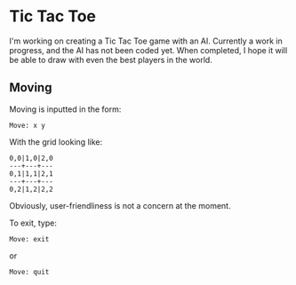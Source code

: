 Tic Tac Toe
===========

I'm working on creating a Tic Tac Toe game with an AI. Currently a work in
progress, and the AI has not been coded yet. When completed, I hope it will be
able to draw with even the best players in the world.

Moving
------

Moving is inputted in the form:

    Move: x y

With the grid looking like:

    0,0|1,0|2,0
    ---+---+---
    0,1|1,1|2,1
    ---+---+---
    0,2|1,2|2,2

Obviously, user-friendliness is not a concern at the moment.

To exit, type:
    
    Move: exit
    
or

    Move: quit

